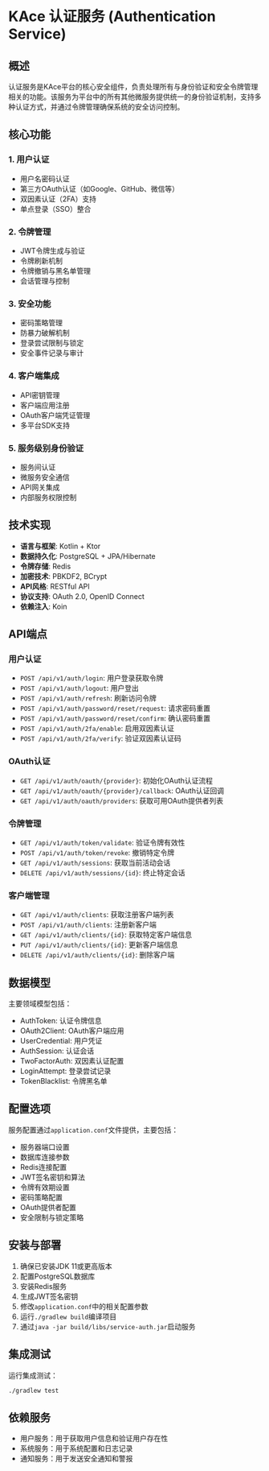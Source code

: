# KAce 认证服务 (Authentication Service)

## 概述

认证服务是KAce平台的核心安全组件，负责处理所有与身份验证和安全令牌管理相关的功能。该服务为平台中的所有其他微服务提供统一的身份验证机制，支持多种认证方式，并通过令牌管理确保系统的安全访问控制。

## 核心功能

### 1. 用户认证
- 用户名密码认证
- 第三方OAuth认证（如Google、GitHub、微信等）
- 双因素认证（2FA）支持
- 单点登录（SSO）整合

### 2. 令牌管理
- JWT令牌生成与验证
- 令牌刷新机制
- 令牌撤销与黑名单管理
- 会话管理与控制

### 3. 安全功能
- 密码策略管理
- 防暴力破解机制
- 登录尝试限制与锁定
- 安全事件记录与审计

### 4. 客户端集成
- API密钥管理
- 客户端应用注册
- OAuth客户端凭证管理
- 多平台SDK支持

### 5. 服务级别身份验证
- 服务间认证
- 微服务安全通信
- API网关集成
- 内部服务权限控制

## 技术实现

- **语言与框架**: Kotlin + Ktor
- **数据持久化**: PostgreSQL + JPA/Hibernate
- **令牌存储**: Redis
- **加密技术**: PBKDF2, BCrypt
- **API风格**: RESTful API
- **协议支持**: OAuth 2.0, OpenID Connect
- **依赖注入**: Koin

## API端点

### 用户认证
- `POST /api/v1/auth/login`: 用户登录获取令牌
- `POST /api/v1/auth/logout`: 用户登出
- `POST /api/v1/auth/refresh`: 刷新访问令牌
- `POST /api/v1/auth/password/reset/request`: 请求密码重置
- `POST /api/v1/auth/password/reset/confirm`: 确认密码重置
- `POST /api/v1/auth/2fa/enable`: 启用双因素认证
- `POST /api/v1/auth/2fa/verify`: 验证双因素认证码

### OAuth认证
- `GET /api/v1/auth/oauth/{provider}`: 初始化OAuth认证流程
- `GET /api/v1/auth/oauth/{provider}/callback`: OAuth认证回调
- `GET /api/v1/auth/oauth/providers`: 获取可用OAuth提供者列表

### 令牌管理
- `GET /api/v1/auth/token/validate`: 验证令牌有效性
- `POST /api/v1/auth/token/revoke`: 撤销特定令牌
- `GET /api/v1/auth/sessions`: 获取当前活动会话
- `DELETE /api/v1/auth/sessions/{id}`: 终止特定会话

### 客户端管理
- `GET /api/v1/auth/clients`: 获取注册客户端列表
- `POST /api/v1/auth/clients`: 注册新客户端
- `GET /api/v1/auth/clients/{id}`: 获取特定客户端信息
- `PUT /api/v1/auth/clients/{id}`: 更新客户端信息
- `DELETE /api/v1/auth/clients/{id}`: 删除客户端

## 数据模型

主要领域模型包括：
- AuthToken: 认证令牌信息
- OAuth2Client: OAuth客户端应用
- UserCredential: 用户凭证
- AuthSession: 认证会话
- TwoFactorAuth: 双因素认证配置
- LoginAttempt: 登录尝试记录
- TokenBlacklist: 令牌黑名单

## 配置选项

服务配置通过`application.conf`文件提供，主要包括：
- 服务器端口设置
- 数据库连接参数
- Redis连接配置
- JWT签名密钥和算法
- 令牌有效期设置
- 密码策略配置
- OAuth提供者配置
- 安全限制与锁定策略

## 安装与部署

1. 确保已安装JDK 11或更高版本
2. 配置PostgreSQL数据库
3. 安装Redis服务
4. 生成JWT签名密钥
5. 修改`application.conf`中的相关配置参数
6. 运行`./gradlew build`编译项目
7. 通过`java -jar build/libs/service-auth.jar`启动服务

## 集成测试

运行集成测试：
```bash
./gradlew test
```

## 依赖服务

- 用户服务：用于获取用户信息和验证用户存在性
- 系统服务：用于系统配置和日志记录
- 通知服务：用于发送安全通知和警报 